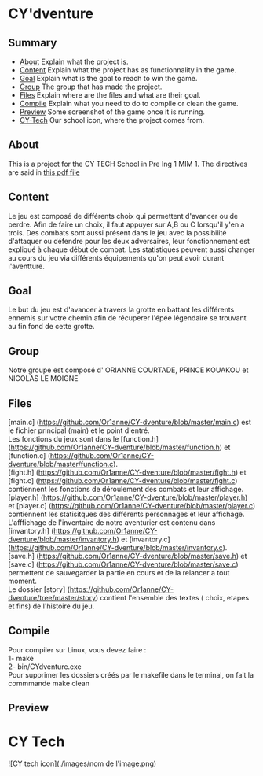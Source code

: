 
# CY'dventure

## Summary
- [About](#about) Explain what the project is.
- [Content](#content) Explain what the project has as functionnality in the game.
- [Goal](#goal) Explain what is the goal to reach to win the game.
- [Group](#group) The group that has made the project.
- [Files](#files) Explain where are the files and what are their goal.
- [Compile](#compile) Explain what you need to do to compile or clean the game.
- [Preview](#preview) Some screenshot of the game once it is running.
- [CY-Tech](#cy-tech) Our school icon, where the project comes from.

## About

This is a project for the CY TECH School in Pre Ing 1 MIM 1. The directives are said in [this pdf file](https://github.com/Or1anne/CY-dventure/blob/master/prAING1_Projet_CY_dventure_v1.0.pdf)

## Content

Le jeu est composé de différents choix qui permettent d'avancer ou de perdre. Afin de faire un choix, il faut appuyer sur A,B ou C lorsqu'il y'en a trois. Des combats sont aussi présent dans le jeu avec la possibilité d'attaquer ou défendre pour les deux adversaires, leur fonctionnement est expliqué à chaque début de combat. Les statistiques peuvent aussi changer au cours du jeu via différents équipements qu'on peut avoir durant l'aventture.

## Goal

Le but du jeu est d'avancer à travers la grotte en battant les différents ennemis sur votre chemin afin de récuperer l'épée légendaire se trouvant au fin fond de cette grotte.

## Group
Notre groupe est composé d' ORIANNE COURTADE, PRINCE KOUAKOU et NICOLAS LE MOIGNE

## Files 
[main.c] (https://github.com/Or1anne/CY-dventure/blob/master/main.c) est le fichier principal (main) et le point d'entré.    
Les fonctions du jeux sont dans le [function.h] (https://github.com/Or1anne/CY-dventure/blob/master/function.h) et  [function.c] (https://github.com/Or1anne/CY-dventure/blob/master/function.c).   
[fight.h] (https://github.com/Or1anne/CY-dventure/blob/master/fight.h) et  [fight.c] (https://github.com/Or1anne/CY-dventure/blob/master/fight.c) contiennent les fonctions de déroulement des combats et leur affichage.   [player.h] (https://github.com/Or1anne/CY-dventure/blob/master/player.h) et  [player.c] (https://github.com/Or1anne/CY-dventure/blob/master/player.c) contiennent les statisitques des différents personnages et leur affichage.    
L'afffichage de l'inventaire de notre aventurier est contenu dans [invantory.h]  (https://github.com/Or1anne/CY-dventure/blob/master/invantory.h) et  [invantory.c]  (https://github.com/Or1anne/CY-dventure/blob/master/invantory.c).    
[save.h] (https://github.com/Or1anne/CY-dventure/blob/master/save.h) et [save.c] (https://github.com/Or1anne/CY-dventure/blob/master/save.c) permettent de sauvegarder la partie en cours et de la relancer a tout moment.  
Le dossier [story] (https://github.com/Or1anne/CY-dventure/tree/master/story) contient l'ensemble des textes ( choix, etapes et fins) de l'histoire du jeu.
## Compile 
Pour compiler sur Linux, vous devez faire :  
1- make   
2- bin/CYdventure.exe   
Pour supprimer les dossiers créés par le makefile dans le terminal, on fait la commmande make clean 

## Preview


# CY Tech 
![CY tech icon](./images/nom de l'image.png)
